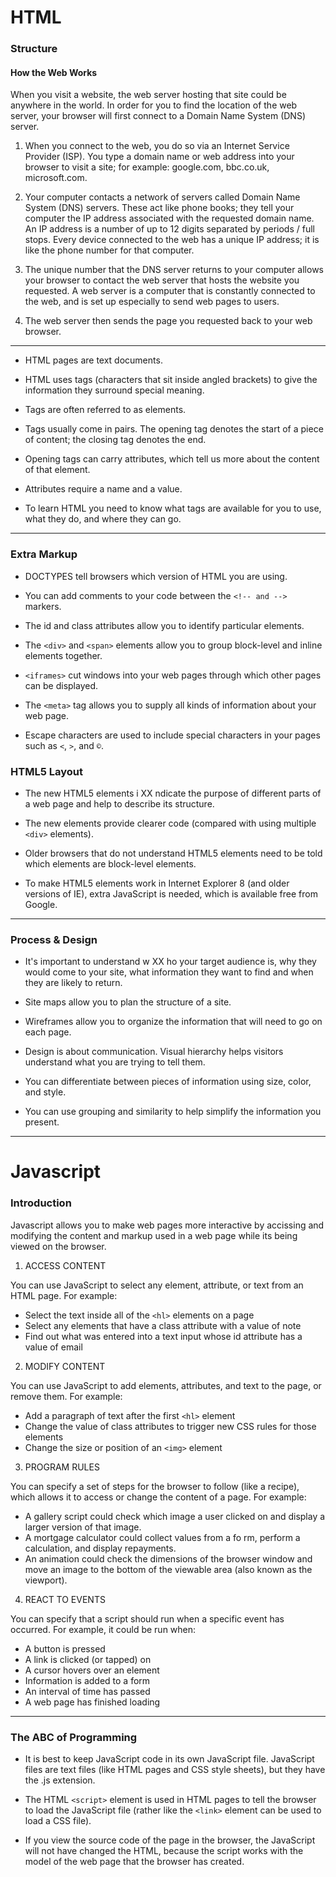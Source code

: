 # HTML

### Structure

#### How the Web Works

When you visit a website, the web server hosting that site could be anywhere in the world. 
In order for you to find the location of the web server, your browser will first connect to a Domain Name System (DNS) server.

1. When you connect to the web, you do so via an Internet Service Provider (ISP). You type a domain name or web address
into your browser to visit a site; for example: 
google.com, bbc.co.uk, microsoft.com.

2. Your computer contacts a network of servers called Domain Name System (DNS) servers. These act like phone books; they tell your computer the IP address associated with the requested domain name.
An IP address is a number of up to 12 digits separated by periods / full stops. Every device connected to the web has a unique IP address; it is like the phone number for that computer.

3. The unique number that the DNS server returns to your computer allows your browser to contact the web server that hosts the website you
requested. A web server is a computer that is constantly connected to the web, and is set up especially to send web pages to users.

4. The web server then sends the page you requested back to your
web browser.

---

* HTML pages are text documents.

* HTML uses tags (characters that sit inside angled brackets) to give the information they surround special meaning.

* Tags are often referred to as elements.

* Tags usually come in pairs. The opening tag denotes the start of a piece of content; the closing tag denotes the end.

* Opening tags can carry attributes, which tell us more about the content of that element.

* Attributes require a name and a value.

* To learn HTML you need to know what tags are available for you to use, what they do, and where they can go.

---
### Extra Markup

* DOCTYPES tell browsers which version of HTML you are using.

* You can add comments to your code between the `<!-- and -->` markers.

* The id and class attributes allow you to identify particular elements.

* The `<div>` and `<span>` elements allow you to group block-level and inline elements together.

* `<iframes>` cut windows into your web pages through which other pages can be displayed.
* The `<meta>` tag allows you to supply all kinds of information about your web page.
* Escape characters are used to include special
characters in your pages such as `<`, `>`, and `©`.

### HTML5 Layout

* The new HTML5 elements i XX ndicate the purpose of different parts of a web page and help to describe its structure.

* The new elements provide clearer code (compared with using multiple `<div>` elements).

* Older browsers that do not understand HTML5 elements need to be told which elements are block-level elements.

* To make HTML5 elements work in Internet Explorer 8 (and older versions of IE), extra JavaScript is needed, which is available free from Google.

---

### Process & Design

* It's important to understand w XX ho your target audience is, why they would come to your site, what information they want to find and when they are likely to return.

* Site maps allow you to plan the structure of a site.

* Wireframes allow you to organize the information that will need to go on each page.

* Design is about communication. Visual hierarchy helps visitors understand what you are trying to tell them.

* You can differentiate between pieces of information using size, color, and style.

* You can use grouping and similarity to help simplify the information you present.


---

# Javascript

### Introduction

Javascript allows you to make web pages more interactive by accissing and modifying the content and markup used in a web page while its being viewed on the browser.

1.  ACCESS CONTENT

You can use JavaScript to select any element, attribute, or text from an HTML page. For example:

* Select the text inside all of the `<hl>` elements on a page
* Select any elements that have a class attribute with a value of note
* Find out what was entered into a text input whose id attribute has a value of email

2. MODIFY CONTENT

You can use JavaScript to add elements, attributes, and text to the page, or remove them. For example:

* Add a paragraph of text after the first `<hl>` element
* Change the value of class attributes to trigger new CSS rules for those elements
* Change the size or position of an `<img>` element

3. PROGRAM RULES

You can specify a set of steps for the browser to follow (like a recipe), which allows it to access or change the content of a page. For example:
 
* A gallery script could check which image a user clicked on and display a larger version of that image.
* A mortgage calculator could collect values from a fo rm, perform a calculation, and display repayments.
* An animation could check the dimensions of the browser window and move an image to the bottom
of the viewable area (also known as the viewport).

4. REACT TO EVENTS

You can specify that a script should run when a specific event has occurred. For example, it could be run when:

* A button is pressed
* A link is clicked (or tapped) on
* A cursor hovers over an element
* Information is added to a form
* An interval of time has passed
* A web page has finished loading

---

### The ABC of Programming

* It is best to keep JavaScript code in its own JavaScript file. JavaScript files are text files (like HTML pages and CSS style sheets), but they have the .js extension.

* The HTML `<script>` element is used in HTML pages to tell the browser to load the JavaScript file (rather like the `<link>` element can be used to load a CSS file).

* If you view the source code of the page in the browser, the JavaScript will not have changed the HTML,
because the script works with the model of the web page that the browser has created.